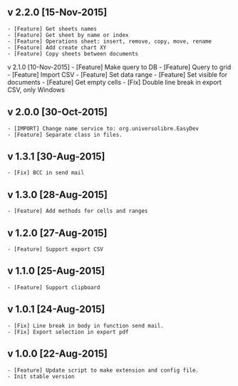 v 2.2.0 [15-Nov-2015]
---------------------
    - [Feature] Get sheets names
    - [Feature] Get sheet by name or index
    - [Feature] Operations sheet: insert, remove, copy, move, rename
    - [Feature] Add create chart XY
    - [Feature] Copy sheets between documents

v 2.1.0 [10-Nov-2015]
    - [Feature] Make query to DB
    - [Feature] Query to grid
    - [Feature] Import CSV
    - [Feature] Set data range
    - [Feature] Set visible for documents
    - [Feature] Get empty cells
    - [Fix] Double line break in export CSV, only Windows

v 2.0.0 [30-Oct-2015]
---------------------
    - [IMPORT] Change name service to: org.universolibre.EasyDev
    - [Feature] Separate class in files.

v 1.3.1 [30-Aug-2015]
---------------------
    - [Fix] BCC in send mail

v 1.3.0 [28-Aug-2015]
---------------------
    - [Feature] Add methods for cells and ranges

v 1.2.0 [27-Aug-2015]
---------------------
    - [Feature] Support export CSV

v 1.1.0 [25-Aug-2015]
---------------------
    - [Feature] Support clipboard

v 1.0.1 [24-Aug-2015]
---------------------
    - [Fix] Line break in body in function send mail.
    - [Fix] Export selection in export pdf

v 1.0.0 [22-Aug-2015]
---------------------
    - [Feature] Update script to make extension and config file.
    - Init stable version
